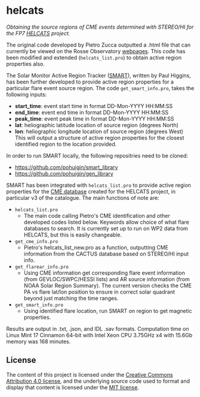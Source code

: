 helcats
=======

*Obtaining the source regions of CME events determined with STEREO/HI for the FP7 [HELCATS](http://www.helcats-fp7.eu/) project.*

The original code developed by Pietro Zucca outputted a .html file that can currently be viewed on the Rosse Observatory [webpages](http://data.rosseobservatory.ie/helcats/lowcat/). This code has been modified and extended (``helcats_list.pro``) to obtain active region properties also.

The Solar Monitor Active Region Tracker ([SMART](http://arxiv.org/abs/1006.5898)), written by Paul Higgins, has been further developed to provide active region properties for a particular flare event source region. The code ``get_smart_info.pro``, takes the following inputs:
*  **start_time**: event start time in format DD-Mon-YYYY HH:MM:SS
*  **end_time**: event end time in format DD-Mon-YYYY HH:MM:SS
*  **peak_time**: event peak time in format DD-Mon-YYYY HH:MM:SS
*  **lat**: heliographic latitude location of source region (degrees North)
*  **lon**: heliographic longitude location of source region (degrees West)
This will output a structure of active region properties for the closest identified region to the location provided.

In order to run SMART locally, the following repositries need to be cloned:
*  https://github.com/pohuigin/smart_library
*  https://github.com/pohuigin/gen_library

SMART has been integrated with ``helcats_list.pro`` to provide active region properties for the [CME database](http://www.helcats-fp7.eu/catalogues/wp2_cat.html) created for the HELCATS project, in particular v3 of the catalogue. The main functions of note are:
*  ``helcats_list.pro``
    *  The main code calling Pietro's CME identification and other developed codes listed below. Keywords allow choice of what flare databases to search. It is currently set up to run on WP2 data from HELCATS, but this is easily changeable.
*  ``get_cme_info.pro``
    *  Pietro's helcats_list_new.pro as a function, outputting CME information from the CACTUS database based on STEREO/HI input info.
*  ``get_flarear_info.pro``
    *  Using CME information get corresponding flare event information (from GEVLOC/SWPC/HESSI lists) and AR source information (from NOAA Solar Region Summary). The current version checks the CME PA vs flare lat/lon position to ensure in correct solar quadrant beyond just matching the time ranges.
*  ``get_smart_info.pro``
    * Using identified flare location, run SMART on region to get magnetic properties.

Results are output in .txt, .json, and IDL .sav formats. Computation time on Linux Mint 17 Cinnamon 64-bit with Intel Xeon CPU 3.75GHz x4 with 15.6Gb memory was 168 minutes.

License
-------

The content of this project is licensed under the [Creative Commons Attribution 4.0 license](https://creativecommons.org/licenses/by/4.0/), and the underlying source code used to format and display that content is licensed under the [MIT license](https://opensource.org/licenses/mit-license.php).
